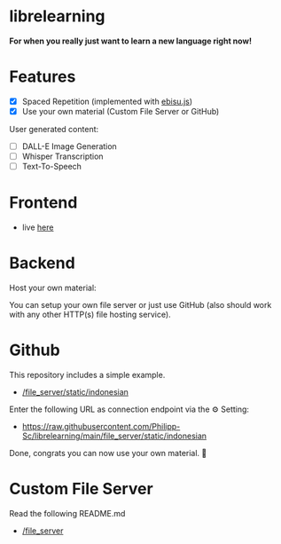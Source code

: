 # librelearning

**For when you really just want to learn a new language right now!**



# Features

- [x] Spaced Repetition (implemented with [ebisu.js](https://github.com/fasiha/ebisu.js))
- [x] Use your own material (Custom File Server or GitHub)

User generated content:
- [ ] DALL-E Image Generation
- [ ] Whisper Transcription
- [ ] Text-To-Speech

# Frontend 

- live [here](https://www.philipp-schluetermann.de/librelearning/index.html)

# Backend

Host your own material:

You can setup your own file server or just use GitHub (also should work with any other HTTP(s) file hosting service).

# Github

This repository includes a simple example.

- [/file_server/static/indonesian](https://github.com/Philipp-Sc/librelearning/tree/main/file_server/static/indonesian)

Enter the following URL as connection endpoint via the ⚙ Setting:

- https://raw.githubusercontent.com/Philipp-Sc/librelearning/main/file_server/static/indonesian

Done, congrats you can now use your own material. 🎉


# Custom File Server

Read the following README.md 

- [/file_server](https://github.com/Philipp-Sc/librelearning/tree/main/file_server)


